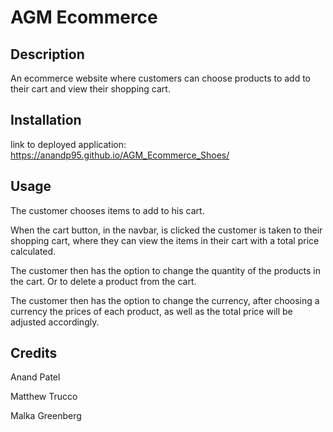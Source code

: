 # AGM Ecommerce 

## Description
An ecommerce website where customers can choose products to add to their cart and view their shopping cart.

## Installation
link to deployed application: https://anandp95.github.io/AGM_Ecommerce_Shoes/

## Usage
The customer chooses items to add to his cart. 

When the cart button, in the navbar, is clicked the customer is taken to their shopping cart, where they can view the items in their cart with a total price calculated.

The customer then has the option to change the quantity of the products in the cart. Or to delete a product from the cart. 

The customer then has the option to change the currency, after choosing a currency the prices of each product, as well as the total price will be adjusted accordingly.



## Credits
Anand Patel

Matthew Trucco

Malka Greenberg
